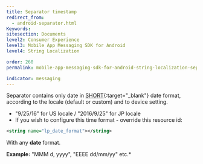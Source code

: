 ```yaml
---
title: Separator timestamp
redirect_from:
  - android-separator.html
Keywords:
sitesection: Documents
level2: Consumer Experience
level3: Mobile App Messaging SDK for Android
level4: String Localization

order: 260
permalink: mobile-app-messaging-sdk-for-android-string-localization-separator-timestamp.html

indicator: messaging
---
```


Separator contains only date in [SHORT](https://developer.android.com/reference/java/text/DateFormat.html#SHORT){:target="_blank"} date format, according to the locale (default or custom) and to device setting.

- "9/25/16" for US locale / "2016/9/25" for JP locale
- If you wish to configure this time format - override this resource id:

```xml
<string name="lp_date_format"></string>
```

With any **date** format.

**Example:** "MMM d, yyyy", "EEEE dd/mm/yy" etc.*
